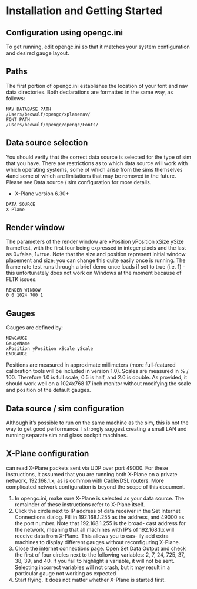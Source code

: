# Installation and Getting Started

## Configuration using opengc.ini

To get running, edit opengc.ini so that it matches your system
configuration and desired gauge layout.

## Paths
The first portion of opengc.ini establishes the location of your font and
nav data directories. Both declarations are formatted in the same way, as
follows:

```
NAV DATABASE PATH
/Users/beowulf/opengc/xplanenav/
FONT PATH
/Users/beowulf/opengc/opengc/Fonts/
```

## Data source selection
You should verify that the correct data source is selected for the type of
sim that you have. There are restrictions as to which data source will work
with which operating systems, some of which arise from the sims themselves
4and some of which are limitations that may be removed in the
future. Please see Data source / sim configuration for more details.

* X-Plane version 6.30+

```
DATA SOURCE
X-Plane
```

## Render window
The parameters of the render window are xPosition yPosition xSize
ySize frameTest, with the first four being expressed in integer pixels and
the last as 0=false, 1=true. Note that the size and position represent initial
window placement and size; you can change this quite easily once
is running. The frame rate test runs through a brief demo once
loads if set to true (i.e. 1) - this unfortunately does not work on Windows
at the moment because of FLTK issues.

```
RENDER WINDOW
0 0 1024 700 1
```

## Gauges
Gauges are defined by:

```
NEWGAUGE
GaugeName
xPosition yPosition xScale yScale
ENDGAUGE
```

Positions are measured in approximate millimeters (more full-featured
calibration tools will be included in version 1.0). Scales are
measured in % / 100. Therefore 1.0 is full scale, 0.5 is half, and 2.0 is
double. As provided, it should work well on a 1024x768 17 inch
monitor without modifying the scale and position of the default gauges.

## Data source / sim configuration
Although it’s possible to run on the same machine as the sim, this
is not the way to get good performance. I strongly suggest creating a small
LAN and running separate sim and glass cockpit machines.

## X-Plane configuration
can read X-Plane packets sent via UDP over port 49000. For these
instructions, it assumed that you are running both X-Plane on
a private network, 192.168.1.x, as is common with Cable/DSL routers. More
complicated network configuration is beyond the scope of this document.

1. In opengc.ini, make sure X-Plane is selected as your data source.
The remainder of these instructions refer to X-Plane itself.
2. Click the circle next to IP address of data receiver in the Set
Internet Connections dialog. Fill in 192.168.1.255 as the address,
and 49000 as the port number. Note that 192.168.1.255 is the broad-
cast address for the network, meaning that all machines with IP’s of
192.168.1.x will receive data from X-Plane. This allows you to eas-
ily add extra machines to display different gauges without
reconfiguring X-Plane.
3. Close the internet connections page. Open Set Data Output and
check the first of four circles next to the following variables: 2, 7, 24,
725, 37, 38, 39, and 40. If you fail to highlight a variable, it will not be
sent. Selecting incorrect variables will not crash,
but it may result in a particular gauge not working as expected
4. Start flying. It does not matter whether X-Plane is started
first.
